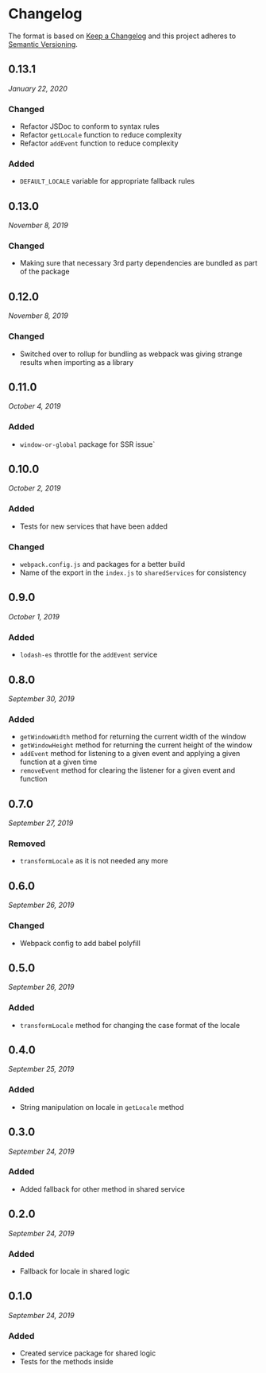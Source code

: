 # Changelog

The format is based on [Keep a Changelog](http://keepachangelog.com/en/1.0.0/)
and this project adheres to [Semantic Versioning](http://semver.org/spec/v2.0.0.html).

0.13.1
------------------------------
*January 22, 2020*

 ### Changed
- Refactor JSDoc to conform to syntax rules
- Refactor `getLocale` function to reduce complexity
- Refactor `addEvent` function to reduce complexity

### Added
- `DEFAULT_LOCALE` variable for appropriate fallback rules


0.13.0
------------------------------
*November 8, 2019*

 ### Changed
- Making sure that necessary 3rd party dependencies are bundled as part of the package


0.12.0
------------------------------
*November 8, 2019*

 ### Changed
- Switched over to rollup for bundling as webpack was giving strange results when importing as a library


0.11.0
------------------------------
*October 4, 2019*

 ### Added
- `window-or-global` package for SSR issue`


0.10.0
------------------------------
*October 2, 2019*

 ### Added
- Tests for new services that have been added

 ### Changed
- `webpack.config.js` and packages for a better build
- Name of the export in the `index.js` to `sharedServices` for consistency


0.9.0
------------------------------
*October 1, 2019*

 ### Added
- `lodash-es` throttle for the `addEvent` service


0.8.0
------------------------------
*September 30, 2019*

 ### Added
- `getWindowWidth` method for returning the current width of the window
- `getWindowHeight` method for returning the current height of the window
- `addEvent` method for listening to a given event and applying a given function at a given time
- `removeEvent` method for clearing the listener for a given event and function


0.7.0
------------------------------
*September 27, 2019*

 ### Removed
- `transformLocale` as it is not needed any more


0.6.0
------------------------------
*September 26, 2019*

 ### Changed
- Webpack config to add babel polyfill


0.5.0
------------------------------
*September 26, 2019*

 ### Added
- `transformLocale` method for changing the case format of the locale


0.4.0
------------------------------
*September 25, 2019*

 ### Added
- String manipulation on locale in `getLocale` method


0.3.0
------------------------------
*September 24, 2019*

 ### Added
- Added fallback for other method in shared service


0.2.0
------------------------------
*September 24, 2019*

 ### Added
- Fallback for locale in shared logic


0.1.0
------------------------------
*September 24, 2019*

 ### Added
- Created service package for shared logic
- Tests for the methods inside
